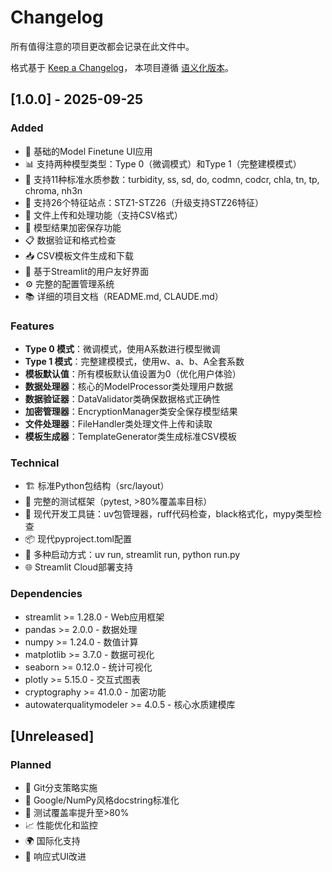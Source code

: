 # Changelog

所有值得注意的项目更改都会记录在此文件中。

格式基于 [Keep a Changelog](https://keepachangelog.com/zh-CN/1.0.0/)，
本项目遵循 [语义化版本](https://semver.org/lang/zh-CN/)。

## [1.0.0] - 2025-09-25

### Added
- 🚀 基础的Model Finetune UI应用
- 📊 支持两种模型类型：Type 0（微调模式）和Type 1（完整建模模式）
- 🌊 支持11种标准水质参数：turbidity, ss, sd, do, codmn, codcr, chla, tn, tp, chroma, nh3n
- 🎯 支持26个特征站点：STZ1-STZ26（升级支持STZ26特征）
- 📁 文件上传和处理功能（支持CSV格式）
- 🔐 模型结果加密保存功能
- 📋 数据验证和格式检查
- 📥 CSV模板文件生成和下载
- 🎨 基于Streamlit的用户友好界面
- ⚙️ 完整的配置管理系统
- 📚 详细的项目文档（README.md, CLAUDE.md）

### Features
- **Type 0 模式**：微调模式，使用A系数进行模型微调
- **Type 1 模式**：完整建模模式，使用w、a、b、A全套系数
- **模板默认值**：所有模板默认值设置为0（优化用户体验）
- **数据处理器**：核心的ModelProcessor类处理用户数据
- **数据验证器**：DataValidator类确保数据格式正确性
- **加密管理器**：EncryptionManager类安全保存模型结果
- **文件处理器**：FileHandler类处理文件上传和读取
- **模板生成器**：TemplateGenerator类生成标准CSV模板

### Technical
- 🏗️ 标准Python包结构（src/layout）
- 🧪 完整的测试框架（pytest, >80%覆盖率目标）
- 🔧 现代开发工具链：uv包管理器，ruff代码检查，black格式化，mypy类型检查
- 📦 现代pyproject.toml配置
- 🚀 多种启动方式：uv run, streamlit run, python run.py
- 🌐 Streamlit Cloud部署支持

### Dependencies
- streamlit >= 1.28.0 - Web应用框架
- pandas >= 2.0.0 - 数据处理
- numpy >= 1.24.0 - 数值计算
- matplotlib >= 3.7.0 - 数据可视化
- seaborn >= 0.12.0 - 统计可视化
- plotly >= 5.15.0 - 交互式图表
- cryptography >= 41.0.0 - 加密功能
- autowaterqualitymodeler >= 4.0.5 - 核心水质建模库

## [Unreleased]

### Planned
- 🔄 Git分支策略实施
- 📖 Google/NumPy风格docstring标准化
- 🧪 测试覆盖率提升至>80%
- 📈 性能优化和监控
- 🌍 国际化支持
- 📱 响应式UI改进